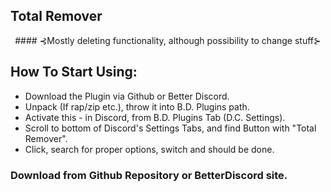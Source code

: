 ## Total Remover
<div align=center>
#### ⊰Mostly deleting functionality, although possibility to change stuff⊱
</div>

## How To Start Using:
* Download the Plugin via Github or Better Discord.
* Unpack (If rap/zip etc.), throw it into B.D. Plugins path.
* Activate this - in Discord, from B.D. Plugins Tab (D.C. Settings).
* Scroll to bottom of Discord's Settings Tabs, and find  Button with "Total Remover".
* Click, search for proper options, switch and should be done.

### Download from Github Repository or BetterDiscord site.
